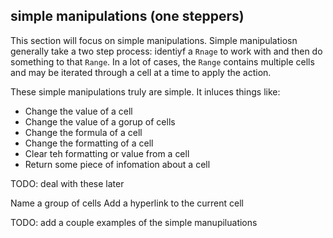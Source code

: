 ## simple manipulations (one steppers)

This section will focus on simple manipulations.  Simple manipulatiosn generally take a two step process: identiyf a `Rnage` to work with and then do something to that `Range`.  In a lot of cases, the `Range` contains multiple cells and may be iterated through a cell at a time to apply the action.

These simple manipulations truly are simple. It inluces things like:

* Change the value of a cell
* Change the value of a gorup of cells
* Change the formula of a cell
* Change the formatting of a cell
* Clear teh formatting or value from a cell
* Return some piece of infomation about a cell


TODO: deal with these later

Name a group of cells
Add a hyperlink to the current cell

TODO: add a couple examples of the simple manupiluations
